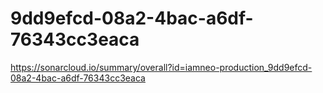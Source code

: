 # 9dd9efcd-08a2-4bac-a6df-76343cc3eaca
https://sonarcloud.io/summary/overall?id=iamneo-production_9dd9efcd-08a2-4bac-a6df-76343cc3eaca
